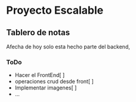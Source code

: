 # Proyecto Escalable
## Tablero de notas 
Afecha de hoy solo esta hecho parte del backend,
 ### **ToDo**
- Hacer el FrontEnd[ ]
- operaciones crud desde front[ ]
- Implementar imagenes[ ]
- ...
